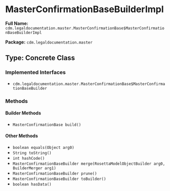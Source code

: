 # MasterConfirmationBaseBuilderImpl

**Full Name:** `cdm.legaldocumentation.master.MasterConfirmationBase$MasterConfirmationBaseBuilderImpl`

**Package:** `cdm.legaldocumentation.master`

## Type: Concrete Class

### Implemented Interfaces

- `cdm.legaldocumentation.master.MasterConfirmationBase$MasterConfirmationBaseBuilder`

### Methods

#### Builder Methods

- `MasterConfirmationBase build()`

#### Other Methods

- `boolean equals(Object arg0)`
- `String toString()`
- `int hashCode()`
- `MasterConfirmationBaseBuilder merge(RosettaModelObjectBuilder arg0, BuilderMerger arg1)`
- `MasterConfirmationBaseBuilder prune()`
- `MasterConfirmationBaseBuilder toBuilder()`
- `boolean hasData()`

